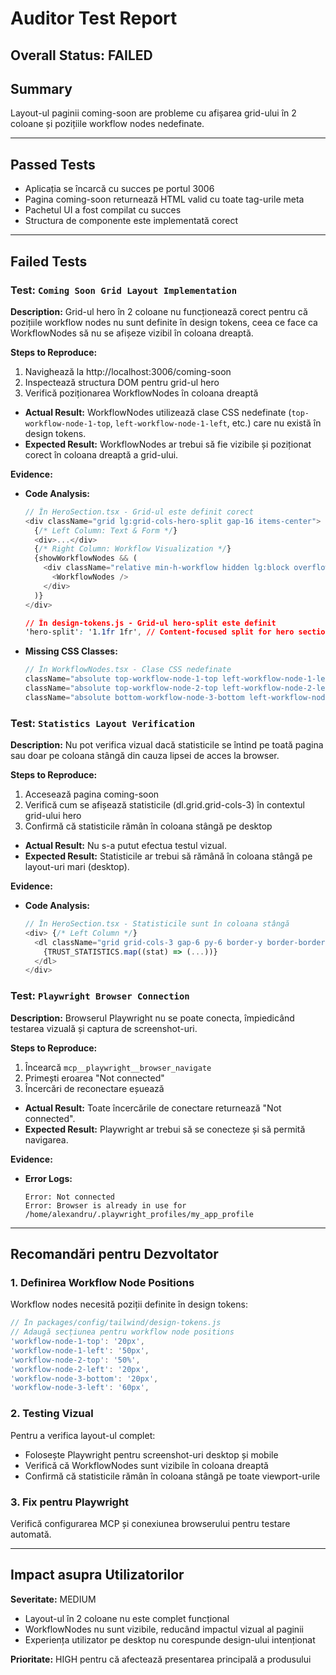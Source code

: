 # Auditor Test Report

## Overall Status: FAILED

## Summary
Layout-ul paginii coming-soon are probleme cu afișarea grid-ului în 2 coloane și pozițiile workflow nodes nedefinate.

---

## Passed Tests
- Aplicația se încarcă cu succes pe portul 3006
- Pagina coming-soon returnează HTML valid cu toate tag-urile meta
- Pachetul UI a fost compilat cu succes
- Structura de componente este implementată corect

---

## Failed Tests

### Test: `Coming Soon Grid Layout Implementation`

**Description:**
Grid-ul hero în 2 coloane nu funcționează corect pentru că pozițiile workflow nodes nu sunt definite în design tokens, ceea ce face ca WorkflowNodes să nu se afișeze vizibil în coloana dreaptă.

**Steps to Reproduce:**
1. Navighează la http://localhost:3006/coming-soon
2. Inspectează structura DOM pentru grid-ul hero
3. Verifică poziționarea WorkflowNodes în coloana dreaptă
- **Actual Result:** WorkflowNodes utilizează clase CSS nedefinate (`top-workflow-node-1-top`, `left-workflow-node-1-left`, etc.) care nu există în design tokens.
- **Expected Result:** WorkflowNodes ar trebui să fie vizibile și poziționat corect în coloana dreaptă a grid-ului.

**Evidence:**
- **Code Analysis:**
  ```typescript
  // În HeroSection.tsx - Grid-ul este definit corect
  <div className="grid lg:grid-cols-hero-split gap-16 items-center">
    {/* Left Column: Text & Form */}
    <div>...</div>
    {/* Right Column: Workflow Visualization */}
    {showWorkflowNodes && (
      <div className="relative min-h-workflow hidden lg:block overflow-hidden">
        <WorkflowNodes />
      </div>
    )}
  </div>
  ```
  
  ```css
  // În design-tokens.js - Grid-ul hero-split este definit
  'hero-split': '1.1fr 1fr', // Content-focused split for hero section
  ```

- **Missing CSS Classes:**
  ```typescript
  // În WorkflowNodes.tsx - Clase CSS nedefinate
  className="absolute top-workflow-node-1-top left-workflow-node-1-left"
  className="absolute top-workflow-node-2-top left-workflow-node-2-left"
  className="absolute bottom-workflow-node-3-bottom left-workflow-node-3-left"
  ```

### Test: `Statistics Layout Verification`

**Description:**
Nu pot verifica vizual dacă statisticile se întind pe toată pagina sau doar pe coloana stângă din cauza lipsei de acces la browser.

**Steps to Reproduce:**
1. Accesează pagina coming-soon
2. Verifică cum se afișează statisticile (dl.grid.grid-cols-3) în contextul grid-ului hero
3. Confirmă că statisticile rămân în coloana stângă pe desktop
- **Actual Result:** Nu s-a putut efectua testul vizual.
- **Expected Result:** Statisticile ar trebui să rămână în coloana stângă pe layout-uri mari (desktop).

**Evidence:**
- **Code Analysis:**
  ```typescript
  // În HeroSection.tsx - Statisticile sunt în coloana stângă
  <div> {/* Left Column */}
    <dl className="grid grid-cols-3 gap-6 py-6 border-y border-border-strong mb-10">
      {TRUST_STATISTICS.map((stat) => (...))}
    </dl>
  </div>
  ```

### Test: `Playwright Browser Connection`

**Description:**
Browserul Playwright nu se poate conecta, împiedicând testarea vizuală și captura de screenshot-uri.

**Steps to Reproduce:**
1. Încearcă `mcp__playwright__browser_navigate`
2. Primești eroarea "Not connected"
3. Încercări de reconectare eșuează
- **Actual Result:** Toate încercările de conectare returnează "Not connected".
- **Expected Result:** Playwright ar trebui să se conecteze și să permită navigarea.

**Evidence:**
- **Error Logs:**
  ```
  Error: Not connected
  Error: Browser is already in use for /home/alexandru/.playwright_profiles/my_app_profile
  ```

---

## Recomandări pentru Dezvoltator

### 1. Definirea Workflow Node Positions
Workflow nodes necesită poziții definite în design tokens:

```javascript
// În packages/config/tailwind/design-tokens.js
// Adaugă secțiunea pentru workflow node positions
'workflow-node-1-top': '20px',
'workflow-node-1-left': '50px', 
'workflow-node-2-top': '50%',
'workflow-node-2-left': '20px',
'workflow-node-3-bottom': '20px',
'workflow-node-3-left': '60px',
```

### 2. Testing Vizual
Pentru a verifica layout-ul complet:
- Folosește Playwright pentru screenshot-uri desktop și mobile
- Verifică că WorkflowNodes sunt vizibile în coloana dreaptă
- Confirmă că statisticile rămân în coloana stângă pe toate viewport-urile

### 3. Fix pentru Playwright
Verifică configurarea MCP și conexiunea browserului pentru testare automată.

---

## Impact asupra Utilizatorilor

**Severitate:** MEDIUM
- Layout-ul în 2 coloane nu este complet funcțional
- WorkflowNodes nu sunt vizibile, reducând impactul vizual al paginii
- Experiența utilizator pe desktop nu corespunde design-ului intenționat

**Prioritate:** HIGH pentru că afectează presentarea principală a produsului